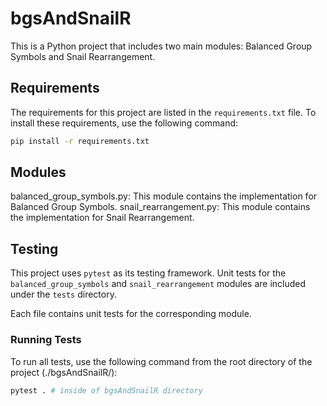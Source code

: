 # bgsAndSnailR

This is a Python project that includes two main modules: Balanced Group Symbols and Snail Rearrangement.

## Requirements

The requirements for this project are listed in the `requirements.txt` file. To install these requirements, use the following command:

```bash
pip install -r requirements.txt
```

## Modules
balanced_group_symbols.py: This module contains the implementation for Balanced Group Symbols.
snail_rearrangement.py: This module contains the implementation for Snail Rearrangement.


## Testing

This project uses `pytest` as its testing framework. Unit tests for the `balanced_group_symbols` and `snail_rearrangement` modules are included under the `tests` directory.

Each file contains unit tests for the corresponding module.

### Running Tests

To run all tests, use the following command from the root directory of the project (./bgsAndSnailR/):

```bash
pytest . # inside of bgsAndSnailR directory
```